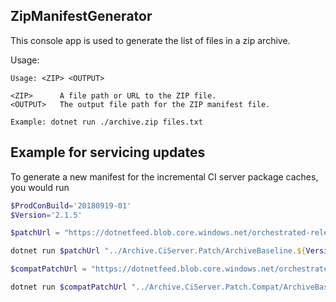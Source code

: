 ZipManifestGenerator
---------

This console app is used to generate the list of files in a zip archive.

Usage:
```
Usage: <ZIP> <OUTPUT>

<ZIP>      A file path or URL to the ZIP file.
<OUTPUT>   The output file path for the ZIP manifest file.

Example: dotnet run ./archive.zip files.txt
```

## Example for servicing updates

To generate a new manifest for the incremental CI server package caches, you would run

```ps1
$ProdConBuild='20180919-01'
$Version='2.1.5'

$patchUrl = "https://dotnetfeed.blob.core.windows.net/orchestrated-release-2-1/${ProdconBuild}/final/assets/aspnetcore/Runtime/${Version}/nuGetPackagesArchive-ci-server-${Version}.patch.zip"

dotnet run $patchUrl "../Archive.CiServer.Patch/ArchiveBaseline.${Version}.txt"

$compatPatchUrl = "https://dotnetfeed.blob.core.windows.net/orchestrated-release-2-1/${ProdconBuild}/final/assets/aspnetcore/Runtime/${Version}/nuGetPackagesArchive-ci-server-compat-${Version}.patch.zip"

dotnet run $compatPatchUrl "../Archive.CiServer.Patch.Compat/ArchiveBaseline.${Version}.txt"
```
